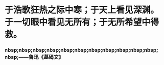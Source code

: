 # 于浩歌狂热之际中寒；于天上看见深渊。于一切眼中看见无所有；于无所希望中得救。
### nbsp;nbsp;nbsp;nbsp;nbsp;nbsp;nbsp;nbsp;nbsp;nbsp;nbsp;nbsp;——鲁迅《墓碣文》
